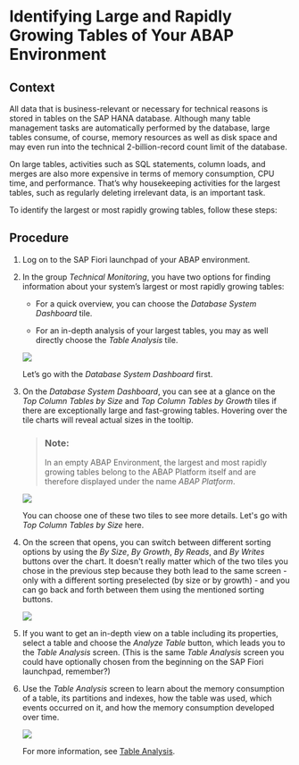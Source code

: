 <!-- loio2f55a4c2d2af4af5a3739d3262bfa6d4 -->

# Identifying Large and Rapidly Growing Tables of Your ABAP Environment



## Context

All data that is business-relevant or necessary for technical reasons is stored in tables on the SAP HANA database. Although many table management tasks are automatically performed by the database, large tables consume, of course, memory resources as well as disk space and may even run into the technical 2-billion-record count limit of the database.

On large tables, activities such as SQL statements, column loads, and merges are also more expensive in terms of memory consumption, CPU time, and performance. That’s why housekeeping activities for the largest tables, such as regularly deleting irrelevant data, is an important task.

To identify the largest or most rapidly growing tables, follow these steps:



## Procedure

1.  Log on to the SAP Fiori launchpad of your ABAP environment.

2.  In the group *Technical Monitoring*, you have two options for finding information about your system’s largest or most rapidly growing tables:

    -   For a quick overview, you can choose the *Database System Dashboard* tile.

    -   For an in-depth analysis of your largest tables, you may as well directly choose the *Table Analysis* tile.

    ![](images/User_Story_TMC_Table_Analysis_Fiori_Launchpad_ded7083.png)

    Let’s go with the *Database System Dashboard* first.

3.  On the *Database System Dashboard*, you can see at a glance on the *Top Column Tables by Size* and *Top Column Tables by Growth* tiles if there are exceptionally large and fast-growing tables. Hovering over the tile charts will reveal actual sizes in the tooltip.

    > ### Note:  
    > In an empty ABAP Environment, the largest and most rapidly growing tables belong to the ABAP Platform itself and are therefore displayed under the name *ABAP Platform*.

    ![](images/User_Story_TMC_Table_Analysis_Tiles_Top_Column_Tables_by_Size_and_Growth_aa34552.png)

    You can choose one of these two tiles to see more details. Let's go with *Top Column Tables by Size* here.

4.  On the screen that opens, you can switch between different sorting options by using the *By Size*, *By Growth*, *By Reads*, and *By Writes* buttons over the chart. It doesn't really matter which of the two tiles you chose in the previous step because they both lead to the same screen - only with a different sorting preselected \(by size or by growth\) - and you can go back and forth between them using the mentioned sorting buttons.

    ![](images/User_Story_TMC_Table_Analysis_TopColumn_Tables_by_Size_b7216fe.png)

5.  If you want to get an in-depth view on a table including its properties, select a table and choose the *Analyze Table* button, which leads you to the *Table Analysis* screen. \(This is the same *Table Analysis* screen you could have optionally chosen from the beginning on the SAP Fiori launchpad, remember?\)

6.  Use the *Table Analysis* screen to learn about the memory consumption of a table, its partitions and indexes, how the table was used, which events occurred on it, and how the memory consumption developed over time.

    ![](images/User_Story_TMC_Table_Analysis_722d8e8.png)

    For more information, see [Table Analysis](https://help.sap.com/viewer/b273a660af4e4948a49a316ea2438f24/Cloud/en-US/33d2484c3c3c4e6f9ba00c4eca043c47.html).


